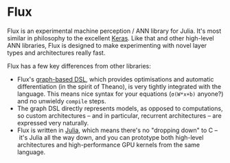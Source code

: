 # Flux

Flux is an experimental machine perception / ANN library for Julia. It's most similar in philosophy to the excellent [Keras](http://keras.io). Like that and other high-level ANN libraries, Flux is designed to make experimenting with novel layer types and architectures really fast.

Flux has a few key differences from other libraries:

* Flux's [graph-based DSL](https://github.com/MikeInnes/Flow.jl), which provides optimisations and automatic differentiation (in the spirit of Theano), is very tightly integrated with the language. This means nice syntax for your equations (`σ(W*x+b)` anyone?) and no unwieldy `compile` steps.
* The graph DSL directly represents models, as opposed to computations, so custom architectures – and in particular, recurrent architectures – are expressed very naturally.
* Flux is written in [Julia](http://julialang.org), which means there's no "dropping down" to C – it's Julia all the way down, and you can prototype both high-level architectures and high-performance GPU kernels from the same language.
